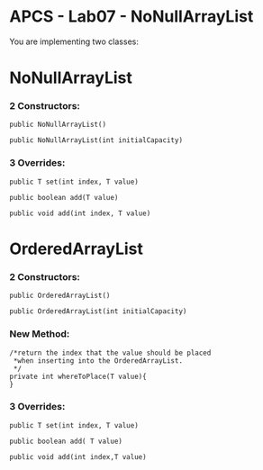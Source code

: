 # APCS - Lab07 - NoNullArrayList
You are implementing two classes:

# NoNullArrayList

### 2 Constructors: 

`public NoNullArrayList()`

`public NoNullArrayList(int initialCapacity)`

### 3 Overrides:

  `public T set(int index, T value)`
  
  `public boolean add(T value)`
  
  `public void add(int index, T value)`

# OrderedArrayList

### 2 Constructors: 

`public OrderedArrayList()`

`public OrderedArrayList(int initialCapacity)`

### New Method:
  
```
/*return the index that the value should be placed
 *when inserting into the OrderedArrayList.
 */
private int whereToPlace(T value){ 
}
```

### 3 Overrides:

  `public T set(int index, T value)`
  
  `public boolean add( T value)`
  
  `public void add(int index,T value)`
